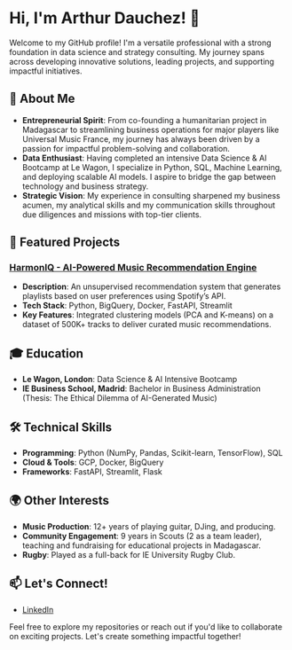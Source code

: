 # Hi, I'm Arthur Dauchez! 👋

Welcome to my GitHub profile! I'm a versatile professional with a strong foundation in data science and strategy consulting. My journey spans across developing innovative solutions, leading projects, and supporting impactful initiatives.

## 🚀 About Me

- **Entrepreneurial Spirit**: From co-founding a humanitarian project in Madagascar to streamlining business operations for major players like Universal Music France, my journey has always been driven by a passion for impactful problem-solving and collaboration.
- **Data Enthusiast**: Having completed an intensive Data Science & AI Bootcamp at Le Wagon, I specialize in Python, SQL, Machine Learning, and deploying scalable AI models. I aspire to bridge the gap between technology and business strategy.
- **Strategic Vision**: My experience in consulting sharpened my business acumen, my analytical skills and my communication skills throughout due diligences and missions with top-tier clients.

## 🌟 Featured Projects

### [HarmonIQ - AI-Powered Music Recommendation Engine](https://harmoniq-recommendation-engine.streamlit.app/)
- **Description**: An unsupervised recommendation system that generates playlists based on user preferences using Spotify’s API.
- **Tech Stack**: Python, BigQuery, Docker, FastAPI, Streamlit
- **Key Features**: Integrated clustering models (PCA and K-means) on a dataset of 500K+ tracks to deliver curated music recommendations.

## 🎓 Education
- **Le Wagon, London**: Data Science & AI Intensive Bootcamp
- **IE Business School, Madrid**: Bachelor in Business Administration (Thesis: The Ethical Dilemma of AI-Generated Music)

## 🛠️ Technical Skills
- **Programming**: Python (NumPy, Pandas, Scikit-learn, TensorFlow), SQL
- **Cloud & Tools**: GCP, Docker, BigQuery
- **Frameworks**: FastAPI, Streamlit, Flask

## 🌍 Other Interests
- **Music Production**: 12+ years of playing guitar, DJing, and producing.
- **Community Engagement**: 9 years in Scouts (2 as a team leader), teaching and fundraising for educational projects in Madagascar.
- **Rugby**: Played as a full-back for IE University Rugby Club.

## 📫 Let's Connect!
- [LinkedIn](https://www.linkedin.com/in/arthur-dauchez-73034516b/)

Feel free to explore my repositories or reach out if you'd like to collaborate on exciting projects. Let's create something impactful together!
